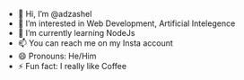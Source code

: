 - 👋 Hi, I’m @adzashel
- 👀 I’m interested in Web Development, Artificial Intelegence 
- 🌱 I’m currently learning NodeJs
- 📫 You can reach me on my Insta account
- 😄 Pronouns: He/Him
- ⚡ Fun fact: I really like Coffee

<!---
adzashel/adzashel is a ✨ special ✨ repository because its `README.md` (this file) appears on your GitHub profile.
You can click the Preview link to take a look at your changes.
--->

